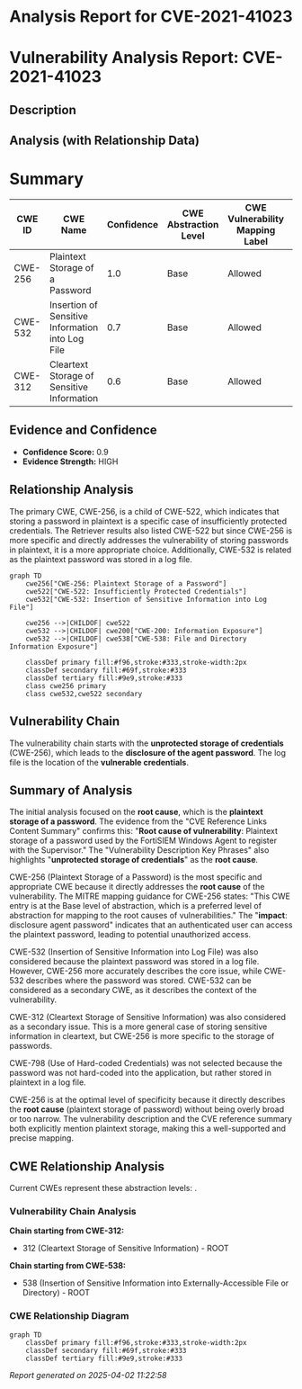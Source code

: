# Analysis Report for CVE-2021-41023

# Vulnerability Analysis Report: CVE-2021-41023

## Description



## Analysis (with Relationship Data)

# Summary
| CWE ID | CWE Name | Confidence | CWE Abstraction Level | CWE Vulnerability Mapping Label | CWE-Vulnerability Mapping Notes |
|---|---|---|---|---|---|
| CWE-256 | Plaintext Storage of a Password | 1.0 | Base | Allowed | Primary CWE |
| CWE-532 | Insertion of Sensitive Information into Log File | 0.7 | Base | Allowed | Secondary Candidate |
| CWE-312 | Cleartext Storage of Sensitive Information | 0.6 | Base | Allowed | Secondary Candidate |

## Evidence and Confidence

*   **Confidence Score:** 0.9
*   **Evidence Strength:** HIGH

## Relationship Analysis
The primary CWE, CWE-256, is a child of CWE-522, which indicates that storing a password in plaintext is a specific case of insufficiently protected credentials. The Retriever results also listed CWE-522 but since CWE-256 is more specific and directly addresses the vulnerability of storing passwords in plaintext, it is a more appropriate choice. Additionally, CWE-532 is related as the plaintext password was stored in a log file.

```mermaid
graph TD
    cwe256["CWE-256: Plaintext Storage of a Password"]
    cwe522["CWE-522: Insufficiently Protected Credentials"]
    cwe532["CWE-532: Insertion of Sensitive Information into Log File"]

    cwe256 -->|CHILDOF| cwe522
    cwe532 -->|CHILDOF| cwe200["CWE-200: Information Exposure"]
    cwe532 -->|CHILDOF| cwe538["CWE-538: File and Directory Information Exposure"]

    classDef primary fill:#f96,stroke:#333,stroke-width:2px
    classDef secondary fill:#69f,stroke:#333
    classDef tertiary fill:#9e9,stroke:#333
    class cwe256 primary
    class cwe532,cwe522 secondary
```

## Vulnerability Chain
The vulnerability chain starts with the **unprotected storage of credentials** (CWE-256), which leads to the **disclosure of the agent password**. The log file is the location of the **vulnerable credentials**.

## Summary of Analysis
The initial analysis focused on the **root cause**, which is the **plaintext storage of a password**. The evidence from the "CVE Reference Links Content Summary" confirms this: "**Root cause of vulnerability**: Plaintext storage of a password used by the FortiSIEM Windows Agent to register with the Supervisor." The "Vulnerability Description Key Phrases" also highlights "**unprotected storage of credentials**" as the **root cause**.

CWE-256 (Plaintext Storage of a Password) is the most specific and appropriate CWE because it directly addresses the **root cause** of the vulnerability. The MITRE mapping guidance for CWE-256 states: "This CWE entry is at the Base level of abstraction, which is a preferred level of abstraction for mapping to the root causes of vulnerabilities." The "**impact**: disclosure agent password" indicates that an authenticated user can access the plaintext password, leading to potential unauthorized access.

CWE-532 (Insertion of Sensitive Information into Log File) was also considered because the plaintext password was stored in a log file. However, CWE-256 more accurately describes the core issue, while CWE-532 describes where the password was stored. CWE-532 can be considered as a secondary CWE, as it describes the context of the vulnerability.

CWE-312 (Cleartext Storage of Sensitive Information) was also considered as a secondary issue. This is a more general case of storing sensitive information in cleartext, but CWE-256 is more specific to the storage of passwords.

CWE-798 (Use of Hard-coded Credentials) was not selected because the password was not hard-coded into the application, but rather stored in plaintext in a log file.

CWE-256 is at the optimal level of specificity because it directly describes the **root cause** (plaintext storage of password) without being overly broad or too narrow. The vulnerability description and the CVE reference summary both explicitly mention plaintext storage, making this a well-supported and precise mapping.


## CWE Relationship Analysis

Current CWEs represent these abstraction levels: .


### Vulnerability Chain Analysis

**Chain starting from CWE-312:**
- 312 (Cleartext Storage of Sensitive Information) - ROOT


**Chain starting from CWE-538:**
- 538 (Insertion of Sensitive Information into Externally-Accessible File or Directory) - ROOT



### CWE Relationship Diagram

```mermaid
graph TD
    classDef primary fill:#f96,stroke:#333,stroke-width:2px
    classDef secondary fill:#69f,stroke:#333
    classDef tertiary fill:#9e9,stroke:#333
```



*Report generated on 2025-04-02 11:22:58*
